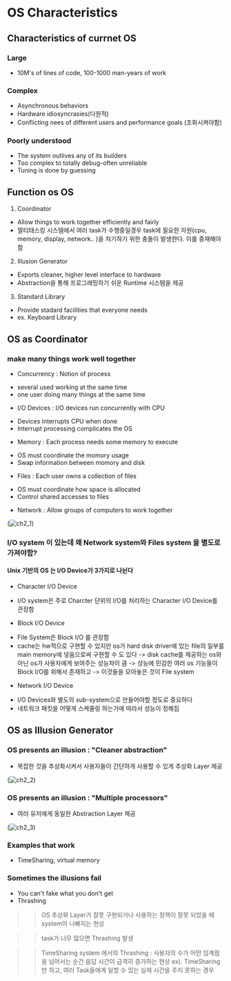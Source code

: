# OS Characteristics
## Characteristics of currnet OS

### Large
- 10M's of lines of code, 100-1000 man-years of work

### Complex
- Asynchronous behaviors
- Hardware idiosyncrasies(다원적)
- Conflicting nees of different users and performance goals (조화시켜야함)

### Poorly understood
- The system outlives any of its builders
- Too complex to totally debug-often unreliable
- Tuning is done by guessing


## Function os OS
1. Coordinator
 - Allow things to work together efficiently and fairly
 - 멀티태스킹 시스템에서 여러 task가 수행중일경우 
   task에 필요한 자원(cpu, memory, display, network.. )을 차기하기 위한 충돌이 발생한다. 이를 중재해야함

2. Illusion Generator
 - Exports cleaner, higher level interface to hardware
 - Abstraction을 통해 프로그래밍하기 쉬운 Runtime 시스템을 제공
 
3. Standard Library
 - Provide stadard facilities that everyone needs
 - ex. Keyboard Library
 
 
## OS as Coordinator
### make many things work well together
- Concurrency : Notion of process
 + several used working at the same time
 + one user doing many things at the same time
  
- I/O Devices : I/O devices run concurrently with CPU
 + Devices interrupts CPU when done
 + Interrupt processing complicates the OS

- Memory : Each process needs some memory to execute
 + OS must coordinate the momory usage
 + Swap information between momory and disk
 
- Files : Each user owns a collection of files
 + OS must coordinate how space is allocated
 + Control shared accesses to files

- Network : Allow groups of computers to work together

(![ch2_1](C:\Programming\OperatingSystem\pic\ch2_1.JPG))
 
 
### I/O system 이 있는데 왜 Network system와 Files system 을 별도로 가져야함?
#### Unix 기반의 OS 는 I/O Device가 3가지로 나뉜다

- Character I/O Device
 + I/O system은 주로 Charcter 단위의 I/O를 처리하는 Character I/O Device를 관장함

- Block I/O Device
 + File System은 Block I/O 를 관장함
 + cache는 hw적으로 구현할 수 있지만 os가 hard disk driver에 있는 file의 일부를
   main memory에 넣음으로써 구현할 수 도 있다
   -> disk cache를 제공하는 os와 아닌 os가 사용자에게 보여주는 성능차이 큼
   -> 성능에 민감한 여러 os 기능들이 Block I/O를 위해서 존재하고 
   -> 이것들을 모아놓은 것이 File system

- Network I/O Device
 + I/O Devices와 별도의 sub-system으로 만들어야할 정도로 중요하다
 + 네트워크 패킷을 어떻게 스케줄링 하는가에 따라서 성능이 정해짐
 

## OS as Illusion Generator
### OS presents an illusion : "Cleaner abstraction"
- 복잡한 것을 추상화시켜서 사용자들이 간단하게 사용할 수 있게 추상화 Layer 제공

(![ch2_2](C:\Programming\OperatingSystem\pic\ch2_2.JPG))

### OS presents an illusion : "Multiple processors"
- 여러 유저에게 동일한 Abstraction Layer 제공

(![ch2_3](C:\Programming\OperatingSystem\pic\ch2_3.JPG))

### Examples that work
- TimeSharing, virtual memory

### Sometimes the illusions fail
- You can't fake what you don't get
- Thrashing 
>> OS 추상화 Layer가 잘못 구현되거나 사용하는 정책이 잘못 되었을 때 system이 나빠지는 현상

>> task가 너무 많으면 Thrashing 발생

>> TimeSharing system 에서의 Thrashing
 : 사용자의 수가 어떤 임계점을 넘어서는 순간 음답 시간이 급격히 증가하는 현상
 ex). TimeSharing만 하고, 여러 Task들에게 일할 수 있는 실제 시간을 주지 못하는 경우
